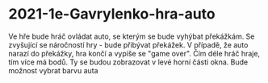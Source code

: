 # 2021-1e-Gavrylenko-hra-auto
Ve hře bude hráč ovládat auto, se kterým se bude vyhýbat překážkám. Se zvyšující se náročností hry - bude přibývat překážek.  V případě, že auto narazí do překážky, hra končí a vypíše se "game over". Čím déle hráč hraje, tím více má bodů. Ty se budou zobrazovat v levé horní části okna. Bude možnost vybrat barvu auta
